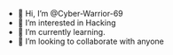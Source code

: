 - 👋 Hi, I’m @Cyber-Warrior-69
- 👀 I’m interested in Hacking
- 🌱 I’m currently learning.
- 💞️ I’m looking to collaborate with anyone

<!---
Cyber-Warrior-69/Cyber-Warrior-69 is a ✨ special ✨ repository because its `README.md` (this file) appears on your GitHub profile.
You can click the Preview link to take a look at your changes.
--->
